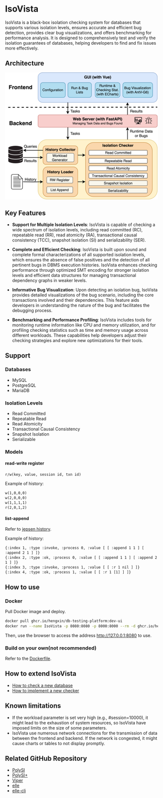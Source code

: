# IsoVista

IsoVista is a black-box isolation checking system for databases that supports various isolation levels, ensures accurate and efficient bug detection, provides clear bug visualizations, and offers benchmarking for performance analysis. 
It is designed to comprehensively test and verify the isolation guarantees of databases, helping developers to find and fix issues more effectively.

## Architecture

![arch](images/arch.png)

## Key Features

- **Support for Multiple Isolation Levels**: IsoVista is capable of checking a wide spectrum of isolation levels, including read committed (RC), repeatable read (RR), read atomicity (RA), transactional causal consistency (TCC), snapshot isolation (SI) and serializability (SER). 

- **Complete and Efficient Checking**: IsoVista is built upon sound and complete formal characterizations of all supported isolation levels, which ensures the absence of false positives and the detection of all pertinent bugs in DBMS execution histories. 
IsoVista enhances checking performance through optimized SMT encoding for stronger isolation levels and efficient data structures for managing transactional dependency graphs in weaker levels.

- **Informative Bug Visualization**: Upon detecting an isolation bug, IsoVista provides detailed visualizations of the bug scenario, including the core transactions involved and their dependencies. 
This feature aids developers in understanding the nature of the bug and facilitates the debugging process.

- **Benchmarking and Performance Profiling**: IsoVista includes tools for monitoring runtime information like CPU and memory utilization, and for profiling checking statistics such as time and memory usage across different workloads. 
These capabilities help developers adjust their checking strategies and explore new optimizations for their tools.

## Support

### Databases

- MySQL
- PostgreSQL
- MariaDB

### Isolation Levels

- Read Committed
- Repeatable Read
- Read Atomicity
- Transactional Causal Consistency
- Snapshot Isolation
- Serializable

### Models

#### read-write register

`r/w(key, value, session id, txn id)`

Example of history:

```
w(1,0,0,0)
w(2,0,0,0)
w(1,1,1,1)
r(2,0,1,2)
```

#### list-append

Refer to [jepsen history](https://github.com/jepsen-io/history).

Example of history:

```
{:index 1, :type :invoke, :process 0, :value [ [ :append 1 1 ] [ :append 2 1 ] ]}
{:index 2, :type :ok, :process 0, :value [ [ :append 1 1 ] [ :append 2 1 ] ]}
{:index 3, :type :invoke, :process 1, :value [ [ :r 1 nil ] ]}
{:index 4, :type :ok, :process 1, :value [ [ :r 1 [1] ] ]}
```

## How to use

### Docker

Pull Docker image and deploy.

```bash
docker pull ghcr.io/hengxin/db-testing-platform:dev-ui
docker run --name IsoVista -p 8080:8080 -p 8000:8000 --rm -d ghcr.io/hengxin/db-testing-platform:dev-ui
```

Then, use the browser to access the address http://127.0.0.1:8080 to use.

### Build on your own(not recommended)

Refer to the [Dockerfile]().

## How to extend IsoVista

- [How to check a new database](docs/how-to-check-a-new-database.md)
- [How to implement a new checker](docs/how-to-implement-a-new-checker.md)

## Known limitations

- If the workload parameter is set very high (e.g., #session=10000), it might lead to the exhaustion of system resources, so IsoVista have imposed limits on the size of some parameters.
- IsoVista use numerous network connections for the transmission of data between the frontend and backend. If the network is congested, it might cause charts or tables to not display promptly.

## Related GitHub Repository

- [PolySI](https://github.com/amnore/PolySI)
- [PolySI+](https://github.com/hengxin/smt-transactional-consistency-artifact/tree/si)
- [Viper](https://github.com/Khoury-srg/Viper)
- [elle](https://github.com/jepsen-io/elle)
- [elle-cli](https://github.com/ligurio/elle-cli)
